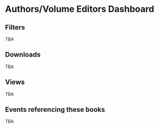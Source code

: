 Authors/Volume Editors Dashboard
==================================

## Filters
TBA

## Downloads 
TBA

## Views
TBA

## Events referencing these books
TBA